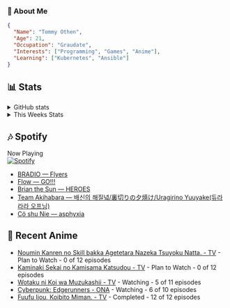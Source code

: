 ### 👋 About Me
```json
{
  "Name": "Tommy Othen",
  "Age": 21,
  "Occupation": "Graudate",
  "Interests": ["Programming", "Games", "Anime"],
  "Learning": ["Kubernetes", "Ansible"]
}
```

## 📊 Stats
<details>
  <summary>GitHub stats</summary>
  <a href="https://github.com/anuraghazra/github-readme-stats">
    <img src="https://github-readme-stats.vercel.app/api?username=tommyothen&show_icons=true&count_private=true&hide=prs,issues">
  </a>
</details>

<details>
  <summary>This Weeks Stats</summary>
  <a href="https://github.com/anuraghazra/github-readme-stats">
    <img src="https://github-readme-stats.vercel.app/api/wakatime?username=tommyothen&cache_seconds=1800&custom_title=Top%20Languages">
  </a>
</details>

## 🎶 Spotify
Now Playing\
[![Spotify](https://novatorem-dasushiasian.vercel.app/api/spotify)](https://open.spotify.com/user/g90805640970)
<!-- LASTFM:START -->
* [BRADIO — Flyers](https://www.last.fm/music/BRADIO/_/Flyers)
* [Flow — GO!!!](https://www.last.fm/music/Flow/_/GO!!!)
* [Brian the Sun — HEROES](https://www.last.fm/music/Brian+the+Sun/_/HEROES)
* [Team Akihabara — 배신의 해질녘/裏切りの夕焼け/Uragirino Yuuyake&lpar;듀라라라 오프닝&rpar;](https://www.last.fm/music/Team+Akihabara/_/%EB%B0%B0%EC%8B%A0%EC%9D%98+%ED%95%B4%EC%A7%88%EB%85%98%2F%E8%A3%8F%E5%88%87%E3%82%8A%E3%81%AE%E5%A4%95%E7%84%BC%E3%81%91%2FUragirino+Yuuyake&lpar;%EB%93%80%EB%9D%BC%EB%9D%BC%EB%9D%BC+%EC%98%A4%ED%94%84%EB%8B%9D&rpar;)
* [Cö shu Nie — asphyxia](https://www.last.fm/music/C%C3%B6+shu+Nie/_/asphyxia)<!-- LASTFM:END -->

## 🗻 Recent Anime
<!-- ANIME-LIST:START -->
* [Noumin Kanren no Skill bakka Agetetara Nazeka Tsuyoku Natta. - TV](https://myanimelist.net/anime/51128/Noumin_Kanren_no_Skill_bakka_Agetetara_Nazeka_Tsuyoku_Natta) - Plan to Watch - 0 of 12 episodes
* [Kaminaki Sekai no Kamisama Katsudou - TV](https://myanimelist.net/anime/51693/Kaminaki_Sekai_no_Kamisama_Katsudou) - Plan to Watch - 0 of 12 episodes
* [Wotaku ni Koi wa Muzukashii - TV](https://myanimelist.net/anime/35968/Wotaku_ni_Koi_wa_Muzukashii) - Watching - 5 of 11 episodes
* [Cyberpunk: Edgerunners - ONA](https://myanimelist.net/anime/42310/Cyberpunk__Edgerunners) - Watching - 6 of 10 episodes
* [Fuufu Ijou, Koibito Miman. - TV](https://myanimelist.net/anime/50425/Fuufu_Ijou_Koibito_Miman) - Completed - 12 of 12 episodes<!-- ANIME-LIST:END -->
